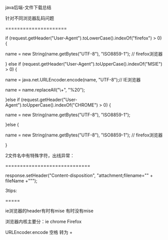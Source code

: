 java后端-文件下载总结

针对不同浏览器乱码问题

=====================

if (request.getHeader("User-Agent").toLowerCase().indexOf("firefox") > 0) {

name = new String(name.getBytes("UTF-8"), "ISO8859-1"); // firefox浏览器

} else if (request.getHeader("User-Agent").toUpperCase().indexOf("MSIE") > 0) {

name = java.net.URLEncoder.encode(name, "UTF-8");// IE浏览器

name = name.replaceAll("\\+", "%20");

}else if (request.getHeader("User-Agent").toUpperCase().indexOf("CHROME") > 0) {

name = new String(name.getBytes("UTF-8"), "ISO8859-1");

}else {

name = new String(name.getBytes("UTF-8"), "ISO8859-1"); // firefox浏览器

}

2文件名中有特殊字符，出线异常：

=============================

response.setHeader("Content-disposition", "attachment;filename=\"" + fileName +"\"");

3tips:

=====

ie浏览器的header有时有mise 有时没有mise

浏览器内核主要分：ie chrome Firefox

URLEncoder.encode  空格 转为 +
